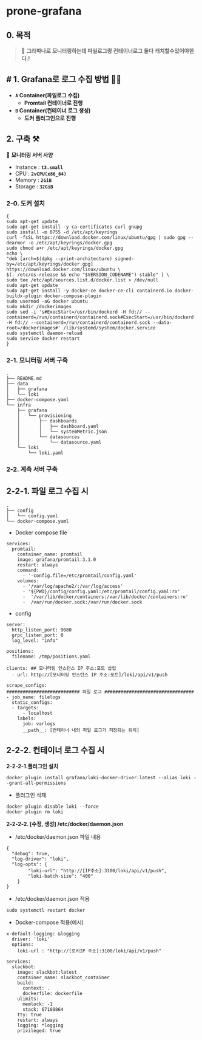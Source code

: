 # prone-grafana

## 0. 목적
> 📜 **그라파나로 모니터링하는데 파일로그랑 컨테이너로그 둘다 캐치할수있어야한다.!**

## # 1. Grafana로 로그 수집 방법 🙆‍♂️
- **`A` Container(파일로그 수집)**
    - **Promtail 컨테이너로 진행**
- **`B` Container(컨테이너 로그 생성)**
    - **도커 플러그인으로 진행**

## 2. 구축 ⚒️
📘 **모니터링 서버 사양**
- Instance : **`t3.small`**
- CPU : **`2vCPU(x86_64)`**
- Memory : **`2GiB`**
- Storage : **`32GiB`**

### 2-0. 도커 설치
```
{
sudo apt-get update
sudo apt-get install -y ca-certificates curl gnupg
sudo install -m 0755 -d /etc/apt/keyrings
curl -fsSL https://download.docker.com/linux/ubuntu/gpg | sudo gpg --dearmor -o /etc/apt/keyrings/docker.gpg
sudo chmod a+r /etc/apt/keyrings/docker.gpg
echo \
"deb [arch=$(dpkg --print-architecture) signed-by=/etc/apt/keyrings/docker.gpg] https://download.docker.com/linux/ubuntu \
$(. /etc/os-release && echo "$VERSION_CODENAME") stable" | \
sudo tee /etc/apt/sources.list.d/docker.list > /dev/null
sudo apt-get update
sudo apt-get install -y docker-ce docker-ce-cli containerd.io docker-buildx-plugin docker-compose-plugin
sudo usermod -aG docker ubuntu
sudo mkdir /dockerimages
sudo sed -i 's#ExecStart=/usr/bin/dockerd -H fd:// --containerd=/run/containerd/containerd.sock#ExecStart=/usr/bin/dockerd -H fd:// --containerd=/run/containerd/containerd.sock --data-root=/dockerimages#' /lib/systemd/system/docker.service
sudo systemctl daemon-reload
sudo service docker restart
}
```

### 2-1. 모니터링 서버 구축
```
.
├── README.md
├── data
│   ├── grafana
│   └── loki
├── docker-compose.yaml
└── infra
    ├── grafana
    │   └── provisioning
    │       ├── dashboards
    │       │   ├── dashboard.yaml
    │       │   └── systemMetric.json
    │       └── datasources
    │           └── datasource.yaml
    └── loki
        └── loki.yaml
```

### 2-2. 계측 서버 구축
**2-2-1. 파일 로그 수집 시**
---
```
.
├── config
│   └── config.yaml
└── docker-compose.yaml
```
- Docker compose file
```
services:
  promtail:
    container_name: promtail
    image: grafana/promtail:3.1.0
    restart: always
    command:
      - '-config.file=/etc/promtail/config.yaml'
    volumes:
      - '/var/log/apache2/:/var/log/access'
      - '${PWD}/config/config.yaml:/etc/promtail/config.yaml:ro'
      -  '/var/lib/docker/containers:/var/lib/docker/containers:ro'
      -  /var/run/docker.sock:/var/run/docker.sock 
```
- config
```
server:
  http_listen_port: 9080
  grpc_listen_port: 0
  log_level: "info"

positions:
  filename: /tmp/positions.yaml

clients: ## 모니터링 인스턴스 IP 주소:포트 삽입
  - url: http://[모니터링 인스턴스 IP 주소:포트]/loki/api/v1/push

scrape_configs:
########################### 파일 로그 #################################
- job_name: filelogs
  static_configs:
  - targets:
      - localhost
    labels:
      job: varlogs
      __path__: [컨테이너 내의 파일 로그가 저장되는 위치]
```
**2-2-2. 컨테이너 로그 수집 시**
---
**2-2-2-1.플러그인 설치**
```
docker plugin install grafana/loki-docker-driver:latest --alias loki --grant-all-permissions
```
- 플러그인 삭제
```
docker plugin disable loki --force
docker plugin rm loki
```

**2-2-2-2. [수정, 생성] /etc/docker/daemon.json**
- /etc/docker/daemon.json 파일 내용
```
{
  "debug": true,
  "log-driver": "loki",
  "log-opts": {
        "loki-url": "http://[IP주소]:3100/loki/api/v1/push",
        "loki-batch-size": "400"
    }
}
```
- /etc/docker/daemon.json 적용
```
sudo systemctl restart docker
```

- Docker-compose 적용(예시)
```
x-default-logging: &logging
  driver: 'loki'
  options:
    loki-url : "http://[로키IP 주소]:3100/loki/api/v1/push"

services:
  slackbot:
    image: slackbot:latest
    container_name: slackbot_container
    build:
      context: .
      dockerfile: dockerfile
    ulimits:
      memlock: -1
      stack: 67108864
    tty: true
    restart: always
    logging: *logging
    privileged: true
```